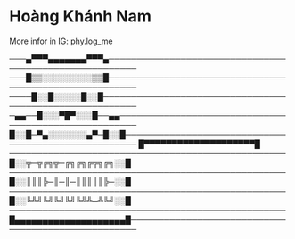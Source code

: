 # Hoàng Khánh Nam 
More infor in IG: phy.log_me


───▄▀▀▀▄▄▄▄▄▄▄▀▀▀▄───────────────────────────────────────────────────────
───█▒▒░░░░░░░░░▒▒█───────────────────────────────────────────────────────
────█░░█░░░░░█░░█────────────────────────────────────────────────────────
─▄▄──█░░░▀█▀░░░█──▄▄─────────────────────────────────────────────────────
█░░█─▀▄░░░░░░░▄▀─█░░█────────────────────────────────────────────────────
█▀▀▀▀▀▀▀▀▀▀▀▀▀▀▀▀▀▀▀▀█ ──────────────────────────────────────────────────
█░░╦─╦╔╗╦─╔╗╔╗╔╦╗╔╗░░█ ──────────────────────────────────────────────────
█░░║║║╠─║─║─║║║║║╠─░░█ ──────────────────────────────────────────────────
█░░╚╩╝╚╝╚╝╚╝╚╝╩─╩╚╝░░█ ──────────────────────────────────────────────────
█▄▄▄▄▄▄▄▄▄▄▄▄▄▄▄▄▄▄▄▄█───────────────────────────────────────────────────
